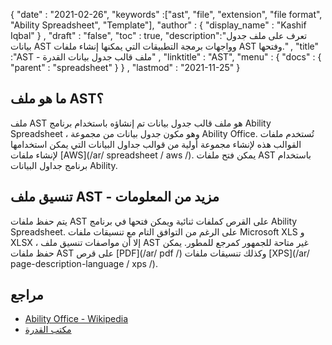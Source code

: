{
  "date" : "2021-02-26",
  "keywords" :["ast", "file", "extension", "file format", "Ability Spreadsheet", "Template"],
  "author" : {
    "display_name" : "Kashif Iqbal"
} ,
  "draft" : "false",
  "toc" : true,
  "description":"تعرف على ملف جدول بيانات AST وواجهات برمجة التطبيقات التي يمكنها إنشاء ملفات AST وفتحها." ,
  "title" :"AST - ملف قالب جدول بيانات القدرة" ,
  "linktitle" : "AST",
  "menu" : {
    "docs" : {
      "parent" : "spreadsheet"
}
} ,
  "lastmod" : "2021-11-25"
}

## ما هو ملف AST؟

ملف AST هو ملف قالب جدول بيانات تم إنشاؤه باستخدام برنامج Ability Spreadsheet ، وهو مكون جدول بيانات من مجموعة Ability Office. تُستخدم ملفات القوالب هذه لإنشاء مجموعة أولية من قوالب جداول البيانات التي يمكن استخدامها لإنشاء ملفات [AWS](/ar/ spreadsheet / aws /). يمكن فتح ملفات AST باستخدام برنامج جداول البيانات Ability.

## تنسيق ملف AST - مزيد من المعلومات

يتم حفظ ملفات AST على القرص كملفات ثنائية ويمكن فتحها في برنامج Ability Spreadsheet. على الرغم من التوافق التام مع تنسيقات ملفات Microsoft XLS و XLSX ، إلا أن مواصفات تنسيق ملف AST غير متاحة للجمهور كمرجع للمطور. يمكن حفظ ملفات AST على قرص [PDF](/ar/ pdf /) وكذلك تنسيقات ملفات [XPS](/ar/ page-description-language / xps /).

## مراجع ##

* [Ability Office - Wikipedia](https://en.wikipedia.org/wiki/Ability_Office)
* [مكتب القدرة](https://www.ability.com/en/home/home)

